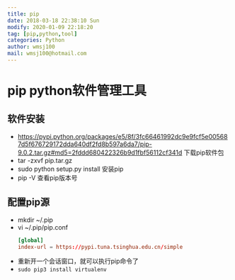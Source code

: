 ```yaml
---
title: pip
date: 2018-03-18 22:38:10 Sun
modify: 2020-01-09 22:18:20
tag: [pip,python,tool]
categories: Python
author: wmsj100
mail: wmsj100@hotmail.com
---
```


# pip python软件管理工具

## 软件安装
- https://pypi.python.org/packages/e5/8f/3fc66461992dc9e9fcf5e005687d5f676729172dda640df2fd8b597a6da7/pip-9.0.2.tar.gz#md5=2fddd680422326b9d1fbf56112cf341d 下载pip软件包
- tar -zxvf pip.tar.gz
- sudo python setup.py install 安装pip
- pip -V 查看pip版本号

## 配置pip源

- mkdir ~/.pip
- vi ~/.pip/pip.conf
	```pip.conf
	[global]
	index-url = https://pypi.tuna.tsinghua.edu.cn/simple
	```
- 重新开一个会话窗口，就可以执行pip命令了
- `sudo pip3 install virtualenv`
